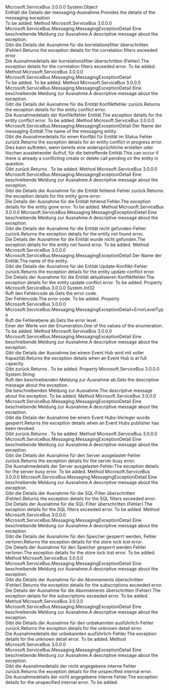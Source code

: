 <Type Name="MessagingExceptionDetail" FullName="Microsoft.ServiceBus.Messaging.MessagingExceptionDetail">
  <TypeSignature Language="C#" Value="public sealed class MessagingExceptionDetail" />
  <TypeSignature Language="ILAsm" Value=".class public auto ansi serializable sealed beforefieldinit MessagingExceptionDetail extends System.Object" />
  <TypeSignature Language="DocId" Value="T:Microsoft.ServiceBus.Messaging.MessagingExceptionDetail" />
  <TypeSignature Language="VB.NET" Value="Public NotInheritable Class MessagingExceptionDetail" />
  <TypeSignature Language="F#" Value="type MessagingExceptionDetail = class" />
  <AssemblyInfo>
    <AssemblyName>Microsoft.ServiceBus</AssemblyName>
    <AssemblyVersion>3.0.0.0</AssemblyVersion>
  </AssemblyInfo>
  <Base>
    <BaseTypeName>System.Object</BaseTypeName>
  </Base>
  <Interfaces />
  <Docs>
    <summary><span data-ttu-id="7af16-101">Enthält die Details der messaging-Ausnahme.</span><span class="sxs-lookup"><span data-stu-id="7af16-101">Provides the details of the messaging exception.</span></span></summary>
    <remarks>To be added.</remarks>
  </Docs>
  <Members>
    <Member MemberName="CorrelationFiltersExceeded">
      <MemberSignature Language="C#" Value="public static Microsoft.ServiceBus.Messaging.MessagingExceptionDetail CorrelationFiltersExceeded (string message);" />
      <MemberSignature Language="ILAsm" Value=".method public static hidebysig class Microsoft.ServiceBus.Messaging.MessagingExceptionDetail CorrelationFiltersExceeded(string message) cil managed" />
      <MemberSignature Language="DocId" Value="M:Microsoft.ServiceBus.Messaging.MessagingExceptionDetail.CorrelationFiltersExceeded(System.String)" />
      <MemberSignature Language="VB.NET" Value="Public Shared Function CorrelationFiltersExceeded (message As String) As MessagingExceptionDetail" />
      <MemberSignature Language="F#" Value="static member CorrelationFiltersExceeded : string -&gt; Microsoft.ServiceBus.Messaging.MessagingExceptionDetail" Usage="Microsoft.ServiceBus.Messaging.MessagingExceptionDetail.CorrelationFiltersExceeded message" />
      <MemberType>Method</MemberType>
      <AssemblyInfo>
        <AssemblyName>Microsoft.ServiceBus</AssemblyName>
        <AssemblyVersion>3.0.0.0</AssemblyVersion>
      </AssemblyInfo>
      <ReturnValue>
        <ReturnType>Microsoft.ServiceBus.Messaging.MessagingExceptionDetail</ReturnType>
      </ReturnValue>
      <Parameters>
        <Parameter Name="message" Type="System.String" />
      </Parameters>
      <Docs>
        <param name="message"><span data-ttu-id="7af16-102">Eine beschreibende Meldung zur Ausnahme.</span><span class="sxs-lookup"><span data-stu-id="7af16-102">A descriptive message about the exception.</span></span></param>
        <summary><span data-ttu-id="7af16-103">Gibt die Details der Ausnahme für die korrelationsfilter überschritten (Fehler).</span><span class="sxs-lookup"><span data-stu-id="7af16-103">Returns the exception details for the correlation filters exceeded error.</span></span></summary>
        <returns><span data-ttu-id="7af16-104">Die Ausnahmedetails der korrelationsfilter überschritten (Fehler).</span><span class="sxs-lookup"><span data-stu-id="7af16-104">The exception details for the correlation filters exceeded error.</span></span></returns>
        <remarks>To be added.</remarks>
      </Docs>
    </Member>
    <Member MemberName="DataCommunicationError">
      <MemberSignature Language="C#" Value="public static Microsoft.ServiceBus.Messaging.MessagingExceptionDetail DataCommunicationError (string entityName);" />
      <MemberSignature Language="ILAsm" Value=".method public static hidebysig class Microsoft.ServiceBus.Messaging.MessagingExceptionDetail DataCommunicationError(string entityName) cil managed" />
      <MemberSignature Language="DocId" Value="M:Microsoft.ServiceBus.Messaging.MessagingExceptionDetail.DataCommunicationError(System.String)" />
      <MemberSignature Language="VB.NET" Value="Public Shared Function DataCommunicationError (entityName As String) As MessagingExceptionDetail" />
      <MemberSignature Language="F#" Value="static member DataCommunicationError : string -&gt; Microsoft.ServiceBus.Messaging.MessagingExceptionDetail" Usage="Microsoft.ServiceBus.Messaging.MessagingExceptionDetail.DataCommunicationError entityName" />
      <MemberType>Method</MemberType>
      <AssemblyInfo>
        <AssemblyName>Microsoft.ServiceBus</AssemblyName>
        <AssemblyVersion>3.0.0.0</AssemblyVersion>
      </AssemblyInfo>
      <ReturnValue>
        <ReturnType>Microsoft.ServiceBus.Messaging.MessagingExceptionDetail</ReturnType>
      </ReturnValue>
      <Parameters>
        <Parameter Name="entityName" Type="System.String" />
      </Parameters>
      <Docs>
        <param name="entityName"></param>
        <summary />
        <returns>To be added.</returns>
        <remarks>To be added.</remarks>
      </Docs>
    </Member>
    <Member MemberName="EntityConflict">
      <MemberSignature Language="C#" Value="public static Microsoft.ServiceBus.Messaging.MessagingExceptionDetail EntityConflict (string message);" />
      <MemberSignature Language="ILAsm" Value=".method public static hidebysig class Microsoft.ServiceBus.Messaging.MessagingExceptionDetail EntityConflict(string message) cil managed" />
      <MemberSignature Language="DocId" Value="M:Microsoft.ServiceBus.Messaging.MessagingExceptionDetail.EntityConflict(System.String)" />
      <MemberSignature Language="VB.NET" Value="Public Shared Function EntityConflict (message As String) As MessagingExceptionDetail" />
      <MemberSignature Language="F#" Value="static member EntityConflict : string -&gt; Microsoft.ServiceBus.Messaging.MessagingExceptionDetail" Usage="Microsoft.ServiceBus.Messaging.MessagingExceptionDetail.EntityConflict message" />
      <MemberType>Method</MemberType>
      <AssemblyInfo>
        <AssemblyName>Microsoft.ServiceBus</AssemblyName>
        <AssemblyVersion>3.0.0.0</AssemblyVersion>
      </AssemblyInfo>
      <ReturnValue>
        <ReturnType>Microsoft.ServiceBus.Messaging.MessagingExceptionDetail</ReturnType>
      </ReturnValue>
      <Parameters>
        <Parameter Name="message" Type="System.String" />
      </Parameters>
      <Docs>
        <param name="message"><span data-ttu-id="7af16-105">Eine beschreibende Meldung zur Ausnahme.</span><span class="sxs-lookup"><span data-stu-id="7af16-105">A descriptive message about the exception.</span></span></param>
        <summary><span data-ttu-id="7af16-106">Gibt die Details der Ausnahme für die Entität Konfliktfehler zurück.</span><span class="sxs-lookup"><span data-stu-id="7af16-106">Returns the exception details for the entity conflict error.</span></span></summary>
        <returns><span data-ttu-id="7af16-107">Die Ausnahmedetails der Konfliktfehler Entität.</span><span class="sxs-lookup"><span data-stu-id="7af16-107">The exception details for the entity conflict error.</span></span></returns>
        <remarks>To be added.</remarks>
      </Docs>
    </Member>
    <Member MemberName="EntityConflictOperationInProgress">
      <MemberSignature Language="C#" Value="public static Microsoft.ServiceBus.Messaging.MessagingExceptionDetail EntityConflictOperationInProgress (string entityName);" />
      <MemberSignature Language="ILAsm" Value=".method public static hidebysig class Microsoft.ServiceBus.Messaging.MessagingExceptionDetail EntityConflictOperationInProgress(string entityName) cil managed" />
      <MemberSignature Language="DocId" Value="M:Microsoft.ServiceBus.Messaging.MessagingExceptionDetail.EntityConflictOperationInProgress(System.String)" />
      <MemberSignature Language="VB.NET" Value="Public Shared Function EntityConflictOperationInProgress (entityName As String) As MessagingExceptionDetail" />
      <MemberSignature Language="F#" Value="static member EntityConflictOperationInProgress : string -&gt; Microsoft.ServiceBus.Messaging.MessagingExceptionDetail" Usage="Microsoft.ServiceBus.Messaging.MessagingExceptionDetail.EntityConflictOperationInProgress entityName" />
      <MemberType>Method</MemberType>
      <AssemblyInfo>
        <AssemblyName>Microsoft.ServiceBus</AssemblyName>
        <AssemblyVersion>3.0.0.0</AssemblyVersion>
      </AssemblyInfo>
      <ReturnValue>
        <ReturnType>Microsoft.ServiceBus.Messaging.MessagingExceptionDetail</ReturnType>
      </ReturnValue>
      <Parameters>
        <Parameter Name="entityName" Type="System.String" />
      </Parameters>
      <Docs>
        <param name="entityName"><span data-ttu-id="7af16-108">Der Name der messaging-Entität.</span><span class="sxs-lookup"><span data-stu-id="7af16-108">The name of the messaging entity.</span></span></param>
        <summary><span data-ttu-id="7af16-109">Gibt die Ausnahmedetails für einen Konflikt für Entität im Status Fehler zurück.</span><span class="sxs-lookup"><span data-stu-id="7af16-109">Returns the exception details for an entity conflict in progress error.</span></span> <span data-ttu-id="7af16-110">Dies kann auftreten, wenn bereits eine widersprüchliche erstellen oder löschen ausstehender Aufruf, für die betreffende Entität.</span><span class="sxs-lookup"><span data-stu-id="7af16-110">This can occur if there is already a conflicting create or delete call pending on the entity in question.</span></span></summary>
        <returns><span data-ttu-id="7af16-111">Gibt <see cref="T:Microsoft.ServiceBus.Messaging.MessagingExceptionDetail" />zurück.</span><span class="sxs-lookup"><span data-stu-id="7af16-111">Returns <see cref="T:Microsoft.ServiceBus.Messaging.MessagingExceptionDetail" />.</span></span></returns>
        <remarks>To be added.</remarks>
      </Docs>
    </Member>
    <Member MemberName="EntityGone">
      <MemberSignature Language="C#" Value="public static Microsoft.ServiceBus.Messaging.MessagingExceptionDetail EntityGone (string message);" />
      <MemberSignature Language="ILAsm" Value=".method public static hidebysig class Microsoft.ServiceBus.Messaging.MessagingExceptionDetail EntityGone(string message) cil managed" />
      <MemberSignature Language="DocId" Value="M:Microsoft.ServiceBus.Messaging.MessagingExceptionDetail.EntityGone(System.String)" />
      <MemberSignature Language="VB.NET" Value="Public Shared Function EntityGone (message As String) As MessagingExceptionDetail" />
      <MemberSignature Language="F#" Value="static member EntityGone : string -&gt; Microsoft.ServiceBus.Messaging.MessagingExceptionDetail" Usage="Microsoft.ServiceBus.Messaging.MessagingExceptionDetail.EntityGone message" />
      <MemberType>Method</MemberType>
      <AssemblyInfo>
        <AssemblyName>Microsoft.ServiceBus</AssemblyName>
        <AssemblyVersion>3.0.0.0</AssemblyVersion>
      </AssemblyInfo>
      <ReturnValue>
        <ReturnType>Microsoft.ServiceBus.Messaging.MessagingExceptionDetail</ReturnType>
      </ReturnValue>
      <Parameters>
        <Parameter Name="message" Type="System.String" />
      </Parameters>
      <Docs>
        <param name="message"><span data-ttu-id="7af16-112">Eine beschreibende Meldung zur Ausnahme.</span><span class="sxs-lookup"><span data-stu-id="7af16-112">A descriptive message about the exception.</span></span></param>
        <summary><span data-ttu-id="7af16-113">Gibt die Details der Ausnahme für die Entität fehlend-Fehler zurück.</span><span class="sxs-lookup"><span data-stu-id="7af16-113">Returns the exception details for the entity gone error.</span></span></summary>
        <returns><span data-ttu-id="7af16-114">Die Details der Ausnahme für die Entität fehlend Fehler.</span><span class="sxs-lookup"><span data-stu-id="7af16-114">The exception details for the entity gone error.</span></span></returns>
        <remarks>To be added.</remarks>
      </Docs>
    </Member>
    <Member MemberName="EntityNotFound">
      <MemberSignature Language="C#" Value="public static Microsoft.ServiceBus.Messaging.MessagingExceptionDetail EntityNotFound (string message);" />
      <MemberSignature Language="ILAsm" Value=".method public static hidebysig class Microsoft.ServiceBus.Messaging.MessagingExceptionDetail EntityNotFound(string message) cil managed" />
      <MemberSignature Language="DocId" Value="M:Microsoft.ServiceBus.Messaging.MessagingExceptionDetail.EntityNotFound(System.String)" />
      <MemberSignature Language="VB.NET" Value="Public Shared Function EntityNotFound (message As String) As MessagingExceptionDetail" />
      <MemberSignature Language="F#" Value="static member EntityNotFound : string -&gt; Microsoft.ServiceBus.Messaging.MessagingExceptionDetail" Usage="Microsoft.ServiceBus.Messaging.MessagingExceptionDetail.EntityNotFound message" />
      <MemberType>Method</MemberType>
      <AssemblyInfo>
        <AssemblyName>Microsoft.ServiceBus</AssemblyName>
        <AssemblyVersion>3.0.0.0</AssemblyVersion>
      </AssemblyInfo>
      <ReturnValue>
        <ReturnType>Microsoft.ServiceBus.Messaging.MessagingExceptionDetail</ReturnType>
      </ReturnValue>
      <Parameters>
        <Parameter Name="message" Type="System.String" />
      </Parameters>
      <Docs>
        <param name="message"><span data-ttu-id="7af16-115">Eine beschreibende Meldung zur Ausnahme.</span><span class="sxs-lookup"><span data-stu-id="7af16-115">A descriptive message about the exception.</span></span></param>
        <summary><span data-ttu-id="7af16-116">Gibt die Details der Ausnahme für die Entität nicht gefunden-Fehler zurück.</span><span class="sxs-lookup"><span data-stu-id="7af16-116">Returns the exception details for the entity not found error.</span></span></summary>
        <returns><span data-ttu-id="7af16-117">Die Details der Ausnahme für die Entität wurde nicht gefunden.</span><span class="sxs-lookup"><span data-stu-id="7af16-117">The exception details for the entity not found error.</span></span></returns>
        <remarks>To be added.</remarks>
      </Docs>
    </Member>
    <Member MemberName="EntityUpdateConflict">
      <MemberSignature Language="C#" Value="public static Microsoft.ServiceBus.Messaging.MessagingExceptionDetail EntityUpdateConflict (string entityName);" />
      <MemberSignature Language="ILAsm" Value=".method public static hidebysig class Microsoft.ServiceBus.Messaging.MessagingExceptionDetail EntityUpdateConflict(string entityName) cil managed" />
      <MemberSignature Language="DocId" Value="M:Microsoft.ServiceBus.Messaging.MessagingExceptionDetail.EntityUpdateConflict(System.String)" />
      <MemberSignature Language="VB.NET" Value="Public Shared Function EntityUpdateConflict (entityName As String) As MessagingExceptionDetail" />
      <MemberSignature Language="F#" Value="static member EntityUpdateConflict : string -&gt; Microsoft.ServiceBus.Messaging.MessagingExceptionDetail" Usage="Microsoft.ServiceBus.Messaging.MessagingExceptionDetail.EntityUpdateConflict entityName" />
      <MemberType>Method</MemberType>
      <AssemblyInfo>
        <AssemblyName>Microsoft.ServiceBus</AssemblyName>
        <AssemblyVersion>3.0.0.0</AssemblyVersion>
      </AssemblyInfo>
      <ReturnValue>
        <ReturnType>Microsoft.ServiceBus.Messaging.MessagingExceptionDetail</ReturnType>
      </ReturnValue>
      <Parameters>
        <Parameter Name="entityName" Type="System.String" />
      </Parameters>
      <Docs>
        <param name="entityName"><span data-ttu-id="7af16-118">Der Name der Entität.</span><span class="sxs-lookup"><span data-stu-id="7af16-118">The name of the entity.</span></span></param>
        <summary><span data-ttu-id="7af16-119">Gibt die Details der Ausnahme für die Entität Update-Konflikt-Fehler zurück.</span><span class="sxs-lookup"><span data-stu-id="7af16-119">Returns the exception details for the entity update conflict error.</span></span></summary>
        <returns><span data-ttu-id="7af16-120">Die Details der Ausnahme für die Entität aktualisieren Konfliktfehler.</span><span class="sxs-lookup"><span data-stu-id="7af16-120">The exception details for the entity update conflict error.</span></span></returns>
        <remarks>To be added.</remarks>
      </Docs>
    </Member>
    <Member MemberName="ErrorCode">
      <MemberSignature Language="C#" Value="public int ErrorCode { get; }" />
      <MemberSignature Language="ILAsm" Value=".property instance int32 ErrorCode" />
      <MemberSignature Language="DocId" Value="P:Microsoft.ServiceBus.Messaging.MessagingExceptionDetail.ErrorCode" />
      <MemberSignature Language="VB.NET" Value="Public ReadOnly Property ErrorCode As Integer" />
      <MemberSignature Language="F#" Value="member this.ErrorCode : int" Usage="Microsoft.ServiceBus.Messaging.MessagingExceptionDetail.ErrorCode" />
      <MemberType>Property</MemberType>
      <AssemblyInfo>
        <AssemblyName>Microsoft.ServiceBus</AssemblyName>
        <AssemblyVersion>3.0.0.0</AssemblyVersion>
      </AssemblyInfo>
      <ReturnValue>
        <ReturnType>System.Int32</ReturnType>
      </ReturnValue>
      <Docs>
        <summary><span data-ttu-id="7af16-121">Ruft den Fehlercode ab.</span><span class="sxs-lookup"><span data-stu-id="7af16-121">Gets the error code.</span></span></summary>
        <value><span data-ttu-id="7af16-122">Der Fehlercode.</span><span class="sxs-lookup"><span data-stu-id="7af16-122">The error code.</span></span></value>
        <remarks>To be added.</remarks>
      </Docs>
    </Member>
    <Member MemberName="ErrorLevel">
      <MemberSignature Language="C#" Value="public Microsoft.ServiceBus.Messaging.MessagingExceptionDetail.ErrorLevelType ErrorLevel { get; }" />
      <MemberSignature Language="ILAsm" Value=".property instance valuetype Microsoft.ServiceBus.Messaging.MessagingExceptionDetail/ErrorLevelType ErrorLevel" />
      <MemberSignature Language="DocId" Value="P:Microsoft.ServiceBus.Messaging.MessagingExceptionDetail.ErrorLevel" />
      <MemberSignature Language="VB.NET" Value="Public ReadOnly Property ErrorLevel As MessagingExceptionDetail.ErrorLevelType" />
      <MemberSignature Language="F#" Value="member this.ErrorLevel : Microsoft.ServiceBus.Messaging.MessagingExceptionDetail.ErrorLevelType" Usage="Microsoft.ServiceBus.Messaging.MessagingExceptionDetail.ErrorLevel" />
      <MemberType>Property</MemberType>
      <AssemblyInfo>
        <AssemblyName>Microsoft.ServiceBus</AssemblyName>
        <AssemblyVersion>3.0.0.0</AssemblyVersion>
      </AssemblyInfo>
      <ReturnValue>
        <ReturnType>Microsoft.ServiceBus.Messaging.MessagingExceptionDetail+ErrorLevelType</ReturnType>
      </ReturnValue>
      <Docs>
        <summary><span data-ttu-id="7af16-123">Ruft die Fehlerebene ab.</span><span class="sxs-lookup"><span data-stu-id="7af16-123">Gets the error level.</span></span></summary>
        <value><span data-ttu-id="7af16-124">Einer der Werte von der <see cref="T:Microsoft.ServiceBus.Messaging.MessagingExceptionDetail.ErrorLevelType" /> Enumeration.</span><span class="sxs-lookup"><span data-stu-id="7af16-124">One of the values of the <see cref="T:Microsoft.ServiceBus.Messaging.MessagingExceptionDetail.ErrorLevelType" /> enumeration.</span></span></value>
        <remarks>To be added.</remarks>
      </Docs>
    </Member>
    <Member MemberName="EventHubAtFullCapacity">
      <MemberSignature Language="C#" Value="public static Microsoft.ServiceBus.Messaging.MessagingExceptionDetail EventHubAtFullCapacity (string message);" />
      <MemberSignature Language="ILAsm" Value=".method public static hidebysig class Microsoft.ServiceBus.Messaging.MessagingExceptionDetail EventHubAtFullCapacity(string message) cil managed" />
      <MemberSignature Language="DocId" Value="M:Microsoft.ServiceBus.Messaging.MessagingExceptionDetail.EventHubAtFullCapacity(System.String)" />
      <MemberSignature Language="VB.NET" Value="Public Shared Function EventHubAtFullCapacity (message As String) As MessagingExceptionDetail" />
      <MemberSignature Language="F#" Value="static member EventHubAtFullCapacity : string -&gt; Microsoft.ServiceBus.Messaging.MessagingExceptionDetail" Usage="Microsoft.ServiceBus.Messaging.MessagingExceptionDetail.EventHubAtFullCapacity message" />
      <MemberType>Method</MemberType>
      <AssemblyInfo>
        <AssemblyName>Microsoft.ServiceBus</AssemblyName>
        <AssemblyVersion>3.0.0.0</AssemblyVersion>
      </AssemblyInfo>
      <ReturnValue>
        <ReturnType>Microsoft.ServiceBus.Messaging.MessagingExceptionDetail</ReturnType>
      </ReturnValue>
      <Parameters>
        <Parameter Name="message" Type="System.String" />
      </Parameters>
      <Docs>
        <param name="message"><span data-ttu-id="7af16-125">Eine beschreibende Meldung zur Ausnahme.</span><span class="sxs-lookup"><span data-stu-id="7af16-125">A descriptive message about the exception.</span></span></param>
        <summary><span data-ttu-id="7af16-126">Gibt die Details der Ausnahme bei einem Event Hub wird mit voller Kapazität.</span><span class="sxs-lookup"><span data-stu-id="7af16-126">Returns the exception details when an Event Hub is at full capacity.</span></span> </summary>
        <returns><span data-ttu-id="7af16-127">Gibt <see cref="T:Microsoft.ServiceBus.Messaging.MessagingExceptionDetail" />zurück.</span><span class="sxs-lookup"><span data-stu-id="7af16-127">Returns <see cref="T:Microsoft.ServiceBus.Messaging.MessagingExceptionDetail" />.</span></span></returns>
        <remarks>To be added.</remarks>
      </Docs>
    </Member>
    <Member MemberName="Message">
      <MemberSignature Language="C#" Value="public string Message { get; }" />
      <MemberSignature Language="ILAsm" Value=".property instance string Message" />
      <MemberSignature Language="DocId" Value="P:Microsoft.ServiceBus.Messaging.MessagingExceptionDetail.Message" />
      <MemberSignature Language="VB.NET" Value="Public ReadOnly Property Message As String" />
      <MemberSignature Language="F#" Value="member this.Message : string" Usage="Microsoft.ServiceBus.Messaging.MessagingExceptionDetail.Message" />
      <MemberType>Property</MemberType>
      <AssemblyInfo>
        <AssemblyName>Microsoft.ServiceBus</AssemblyName>
        <AssemblyVersion>3.0.0.0</AssemblyVersion>
      </AssemblyInfo>
      <ReturnValue>
        <ReturnType>System.String</ReturnType>
      </ReturnValue>
      <Docs>
        <summary><span data-ttu-id="7af16-128">Ruft den beschreibenden Meldung zur Ausnahme ab.</span><span class="sxs-lookup"><span data-stu-id="7af16-128">Gets the descriptive message about the exception.</span></span></summary>
        <value><span data-ttu-id="7af16-129">Die beschreibenden Meldung zur Ausnahme.</span><span class="sxs-lookup"><span data-stu-id="7af16-129">The descriptive message about the exception.</span></span></value>
        <remarks>To be added.</remarks>
      </Docs>
    </Member>
    <Member MemberName="PublisherRevoked">
      <MemberSignature Language="C#" Value="public static Microsoft.ServiceBus.Messaging.MessagingExceptionDetail PublisherRevoked (string message);" />
      <MemberSignature Language="ILAsm" Value=".method public static hidebysig class Microsoft.ServiceBus.Messaging.MessagingExceptionDetail PublisherRevoked(string message) cil managed" />
      <MemberSignature Language="DocId" Value="M:Microsoft.ServiceBus.Messaging.MessagingExceptionDetail.PublisherRevoked(System.String)" />
      <MemberSignature Language="VB.NET" Value="Public Shared Function PublisherRevoked (message As String) As MessagingExceptionDetail" />
      <MemberSignature Language="F#" Value="static member PublisherRevoked : string -&gt; Microsoft.ServiceBus.Messaging.MessagingExceptionDetail" Usage="Microsoft.ServiceBus.Messaging.MessagingExceptionDetail.PublisherRevoked message" />
      <MemberType>Method</MemberType>
      <AssemblyInfo>
        <AssemblyName>Microsoft.ServiceBus</AssemblyName>
        <AssemblyVersion>3.0.0.0</AssemblyVersion>
      </AssemblyInfo>
      <ReturnValue>
        <ReturnType>Microsoft.ServiceBus.Messaging.MessagingExceptionDetail</ReturnType>
      </ReturnValue>
      <Parameters>
        <Parameter Name="message" Type="System.String" />
      </Parameters>
      <Docs>
        <param name="message"><span data-ttu-id="7af16-130">Eine beschreibende Meldung zur Ausnahme.</span><span class="sxs-lookup"><span data-stu-id="7af16-130">A descriptive message about the exception.</span></span></param>
        <summary><span data-ttu-id="7af16-131">Gibt die Details der Ausnahme bei einem Event Hubs-Verleger wurde gesperrt.</span><span class="sxs-lookup"><span data-stu-id="7af16-131">Returns the exception details when an Event Hubs publisher has been revoked.</span></span></summary>
        <returns><span data-ttu-id="7af16-132">Gibt <see cref="T:Microsoft.ServiceBus.Messaging.MessagingExceptionDetail" />zurück.</span><span class="sxs-lookup"><span data-stu-id="7af16-132">Returns <see cref="T:Microsoft.ServiceBus.Messaging.MessagingExceptionDetail" />.</span></span></returns>
        <remarks>To be added.</remarks>
      </Docs>
    </Member>
    <Member MemberName="ServerBusy">
      <MemberSignature Language="C#" Value="public static Microsoft.ServiceBus.Messaging.MessagingExceptionDetail ServerBusy (string message);" />
      <MemberSignature Language="ILAsm" Value=".method public static hidebysig class Microsoft.ServiceBus.Messaging.MessagingExceptionDetail ServerBusy(string message) cil managed" />
      <MemberSignature Language="DocId" Value="M:Microsoft.ServiceBus.Messaging.MessagingExceptionDetail.ServerBusy(System.String)" />
      <MemberSignature Language="VB.NET" Value="Public Shared Function ServerBusy (message As String) As MessagingExceptionDetail" />
      <MemberSignature Language="F#" Value="static member ServerBusy : string -&gt; Microsoft.ServiceBus.Messaging.MessagingExceptionDetail" Usage="Microsoft.ServiceBus.Messaging.MessagingExceptionDetail.ServerBusy message" />
      <MemberType>Method</MemberType>
      <AssemblyInfo>
        <AssemblyName>Microsoft.ServiceBus</AssemblyName>
        <AssemblyVersion>3.0.0.0</AssemblyVersion>
      </AssemblyInfo>
      <ReturnValue>
        <ReturnType>Microsoft.ServiceBus.Messaging.MessagingExceptionDetail</ReturnType>
      </ReturnValue>
      <Parameters>
        <Parameter Name="message" Type="System.String" />
      </Parameters>
      <Docs>
        <param name="message"><span data-ttu-id="7af16-133">Eine beschreibende Meldung zur Ausnahme.</span><span class="sxs-lookup"><span data-stu-id="7af16-133">A descriptive message about the exception.</span></span></param>
        <summary><span data-ttu-id="7af16-134">Gibt die Details der Ausnahme für den Server ausgelastet-Fehler zurück.</span><span class="sxs-lookup"><span data-stu-id="7af16-134">Returns the exception details for the server busy error.</span></span></summary>
        <returns><span data-ttu-id="7af16-135">Die Ausnahmedetails der Server ausgelastet-Fehler.</span><span class="sxs-lookup"><span data-stu-id="7af16-135">The exception details for the server busy error.</span></span></returns>
        <remarks>To be added.</remarks>
      </Docs>
    </Member>
    <Member MemberName="SqlFiltersExceeded">
      <MemberSignature Language="C#" Value="public static Microsoft.ServiceBus.Messaging.MessagingExceptionDetail SqlFiltersExceeded (string message);" />
      <MemberSignature Language="ILAsm" Value=".method public static hidebysig class Microsoft.ServiceBus.Messaging.MessagingExceptionDetail SqlFiltersExceeded(string message) cil managed" />
      <MemberSignature Language="DocId" Value="M:Microsoft.ServiceBus.Messaging.MessagingExceptionDetail.SqlFiltersExceeded(System.String)" />
      <MemberSignature Language="VB.NET" Value="Public Shared Function SqlFiltersExceeded (message As String) As MessagingExceptionDetail" />
      <MemberSignature Language="F#" Value="static member SqlFiltersExceeded : string -&gt; Microsoft.ServiceBus.Messaging.MessagingExceptionDetail" Usage="Microsoft.ServiceBus.Messaging.MessagingExceptionDetail.SqlFiltersExceeded message" />
      <MemberType>Method</MemberType>
      <AssemblyInfo>
        <AssemblyName>Microsoft.ServiceBus</AssemblyName>
        <AssemblyVersion>3.0.0.0</AssemblyVersion>
      </AssemblyInfo>
      <ReturnValue>
        <ReturnType>Microsoft.ServiceBus.Messaging.MessagingExceptionDetail</ReturnType>
      </ReturnValue>
      <Parameters>
        <Parameter Name="message" Type="System.String" />
      </Parameters>
      <Docs>
        <param name="message"><span data-ttu-id="7af16-136">Eine beschreibende Meldung zur Ausnahme.</span><span class="sxs-lookup"><span data-stu-id="7af16-136">A descriptive message about the exception.</span></span></param>
        <summary><span data-ttu-id="7af16-137">Gibt die Details der Ausnahme für die SQL-Filter überschritten (Fehler).</span><span class="sxs-lookup"><span data-stu-id="7af16-137">Returns the exception details for the SQL filters exceeded error.</span></span></summary>
        <returns><span data-ttu-id="7af16-138">Die Details der Ausnahme für die SQL-Filter überschritten (Fehler).</span><span class="sxs-lookup"><span data-stu-id="7af16-138">The exception details for the SQL filters exceeded error.</span></span></returns>
        <remarks>To be added.</remarks>
      </Docs>
    </Member>
    <Member MemberName="StoreLockLost">
      <MemberSignature Language="C#" Value="public static Microsoft.ServiceBus.Messaging.MessagingExceptionDetail StoreLockLost (string message);" />
      <MemberSignature Language="ILAsm" Value=".method public static hidebysig class Microsoft.ServiceBus.Messaging.MessagingExceptionDetail StoreLockLost(string message) cil managed" />
      <MemberSignature Language="DocId" Value="M:Microsoft.ServiceBus.Messaging.MessagingExceptionDetail.StoreLockLost(System.String)" />
      <MemberSignature Language="VB.NET" Value="Public Shared Function StoreLockLost (message As String) As MessagingExceptionDetail" />
      <MemberSignature Language="F#" Value="static member StoreLockLost : string -&gt; Microsoft.ServiceBus.Messaging.MessagingExceptionDetail" Usage="Microsoft.ServiceBus.Messaging.MessagingExceptionDetail.StoreLockLost message" />
      <MemberType>Method</MemberType>
      <AssemblyInfo>
        <AssemblyName>Microsoft.ServiceBus</AssemblyName>
        <AssemblyVersion>3.0.0.0</AssemblyVersion>
      </AssemblyInfo>
      <ReturnValue>
        <ReturnType>Microsoft.ServiceBus.Messaging.MessagingExceptionDetail</ReturnType>
      </ReturnValue>
      <Parameters>
        <Parameter Name="message" Type="System.String" />
      </Parameters>
      <Docs>
        <param name="message"><span data-ttu-id="7af16-139">Eine beschreibende Meldung zur Ausnahme.</span><span class="sxs-lookup"><span data-stu-id="7af16-139">A descriptive message about the exception.</span></span></param>
        <summary><span data-ttu-id="7af16-140">Gibt die Details der Ausnahme für den Speicher gesperrt werden, Fehler verloren.</span><span class="sxs-lookup"><span data-stu-id="7af16-140">Returns the exception details for the store lock lost error.</span></span></summary>
        <returns><span data-ttu-id="7af16-141">Die Details der Ausnahme für den Speicher gesperrt werden Fehler verloren.</span><span class="sxs-lookup"><span data-stu-id="7af16-141">The exception details for the store lock lost error.</span></span></returns>
        <remarks>To be added.</remarks>
      </Docs>
    </Member>
    <Member MemberName="SubscriptionsExceeded">
      <MemberSignature Language="C#" Value="public static Microsoft.ServiceBus.Messaging.MessagingExceptionDetail SubscriptionsExceeded (string message);" />
      <MemberSignature Language="ILAsm" Value=".method public static hidebysig class Microsoft.ServiceBus.Messaging.MessagingExceptionDetail SubscriptionsExceeded(string message) cil managed" />
      <MemberSignature Language="DocId" Value="M:Microsoft.ServiceBus.Messaging.MessagingExceptionDetail.SubscriptionsExceeded(System.String)" />
      <MemberSignature Language="VB.NET" Value="Public Shared Function SubscriptionsExceeded (message As String) As MessagingExceptionDetail" />
      <MemberSignature Language="F#" Value="static member SubscriptionsExceeded : string -&gt; Microsoft.ServiceBus.Messaging.MessagingExceptionDetail" Usage="Microsoft.ServiceBus.Messaging.MessagingExceptionDetail.SubscriptionsExceeded message" />
      <MemberType>Method</MemberType>
      <AssemblyInfo>
        <AssemblyName>Microsoft.ServiceBus</AssemblyName>
        <AssemblyVersion>3.0.0.0</AssemblyVersion>
      </AssemblyInfo>
      <ReturnValue>
        <ReturnType>Microsoft.ServiceBus.Messaging.MessagingExceptionDetail</ReturnType>
      </ReturnValue>
      <Parameters>
        <Parameter Name="message" Type="System.String" />
      </Parameters>
      <Docs>
        <param name="message"><span data-ttu-id="7af16-142">Eine beschreibende Meldung zur Ausnahme.</span><span class="sxs-lookup"><span data-stu-id="7af16-142">A descriptive message about the exception.</span></span></param>
        <summary><span data-ttu-id="7af16-143">Gibt die Details der Ausnahme für die Abonnements überschritten (Fehler).</span><span class="sxs-lookup"><span data-stu-id="7af16-143">Returns the exception details for the subscriptions exceeded error.</span></span></summary>
        <returns><span data-ttu-id="7af16-144">Die Details der Ausnahme für die Abonnements überschritten (Fehler).</span><span class="sxs-lookup"><span data-stu-id="7af16-144">The exception details for the subscriptions exceeded error.</span></span></returns>
        <remarks>To be added.</remarks>
      </Docs>
    </Member>
    <Member MemberName="UnknownDetail">
      <MemberSignature Language="C#" Value="public static Microsoft.ServiceBus.Messaging.MessagingExceptionDetail UnknownDetail (string message);" />
      <MemberSignature Language="ILAsm" Value=".method public static hidebysig class Microsoft.ServiceBus.Messaging.MessagingExceptionDetail UnknownDetail(string message) cil managed" />
      <MemberSignature Language="DocId" Value="M:Microsoft.ServiceBus.Messaging.MessagingExceptionDetail.UnknownDetail(System.String)" />
      <MemberSignature Language="VB.NET" Value="Public Shared Function UnknownDetail (message As String) As MessagingExceptionDetail" />
      <MemberSignature Language="F#" Value="static member UnknownDetail : string -&gt; Microsoft.ServiceBus.Messaging.MessagingExceptionDetail" Usage="Microsoft.ServiceBus.Messaging.MessagingExceptionDetail.UnknownDetail message" />
      <MemberType>Method</MemberType>
      <AssemblyInfo>
        <AssemblyName>Microsoft.ServiceBus</AssemblyName>
        <AssemblyVersion>3.0.0.0</AssemblyVersion>
      </AssemblyInfo>
      <ReturnValue>
        <ReturnType>Microsoft.ServiceBus.Messaging.MessagingExceptionDetail</ReturnType>
      </ReturnValue>
      <Parameters>
        <Parameter Name="message" Type="System.String" />
      </Parameters>
      <Docs>
        <param name="message"><span data-ttu-id="7af16-145">Eine beschreibende Meldung zur Ausnahme.</span><span class="sxs-lookup"><span data-stu-id="7af16-145">A descriptive message about the exception.</span></span></param>
        <summary><span data-ttu-id="7af16-146">Gibt die Details der Ausnahme für den unbekannten ausführlich-Fehler zurück.</span><span class="sxs-lookup"><span data-stu-id="7af16-146">Returns the exception details for the unknown detail error.</span></span></summary>
        <returns><span data-ttu-id="7af16-147">Die Ausnahmedetails der unbekannten ausführlich-Fehler.</span><span class="sxs-lookup"><span data-stu-id="7af16-147">The exception details for the unknown detail error.</span></span></returns>
        <remarks>To be added.</remarks>
      </Docs>
    </Member>
    <Member MemberName="UnspecifiedInternalError">
      <MemberSignature Language="C#" Value="public static Microsoft.ServiceBus.Messaging.MessagingExceptionDetail UnspecifiedInternalError (string message);" />
      <MemberSignature Language="ILAsm" Value=".method public static hidebysig class Microsoft.ServiceBus.Messaging.MessagingExceptionDetail UnspecifiedInternalError(string message) cil managed" />
      <MemberSignature Language="DocId" Value="M:Microsoft.ServiceBus.Messaging.MessagingExceptionDetail.UnspecifiedInternalError(System.String)" />
      <MemberSignature Language="VB.NET" Value="Public Shared Function UnspecifiedInternalError (message As String) As MessagingExceptionDetail" />
      <MemberSignature Language="F#" Value="static member UnspecifiedInternalError : string -&gt; Microsoft.ServiceBus.Messaging.MessagingExceptionDetail" Usage="Microsoft.ServiceBus.Messaging.MessagingExceptionDetail.UnspecifiedInternalError message" />
      <MemberType>Method</MemberType>
      <AssemblyInfo>
        <AssemblyName>Microsoft.ServiceBus</AssemblyName>
        <AssemblyVersion>3.0.0.0</AssemblyVersion>
      </AssemblyInfo>
      <ReturnValue>
        <ReturnType>Microsoft.ServiceBus.Messaging.MessagingExceptionDetail</ReturnType>
      </ReturnValue>
      <Parameters>
        <Parameter Name="message" Type="System.String" />
      </Parameters>
      <Docs>
        <param name="message"><span data-ttu-id="7af16-148">Eine beschreibende Meldung zur Ausnahme.</span><span class="sxs-lookup"><span data-stu-id="7af16-148">A descriptive message about the exception.</span></span></param>
        <summary><span data-ttu-id="7af16-149">Gibt die Ausnahmedetails der nicht angegebene interne Fehler zurück.</span><span class="sxs-lookup"><span data-stu-id="7af16-149">Returns the exception details for the unspecified internal error.</span></span></summary>
        <returns><span data-ttu-id="7af16-150">Die Ausnahmedetails der nicht angegebene interne Fehler.</span><span class="sxs-lookup"><span data-stu-id="7af16-150">The exception details for the unspecified internal error.</span></span></returns>
        <remarks>To be added.</remarks>
      </Docs>
    </Member>
  </Members>
</Type>